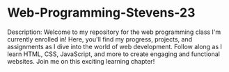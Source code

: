 # Web-Programming-Stevens-23
Description: Welcome to my repository for the web programming class I'm currently enrolled in! Here, you'll find my progress, projects, and assignments as I dive into the world of web development. Follow along as I learn HTML, CSS, JavaScript, and more to create engaging and functional websites. Join me on this exciting learning chapter!
